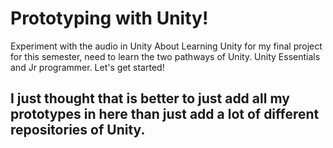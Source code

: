 # Prototyping with Unity!
Experiment with the audio in Unity
About Learning Unity for my final project for this semester, need to learn the two pathways of Unity. Unity Essentials and Jr programmer. Let's get started!

I just thought that is better to just add all my prototypes in here than just add a lot of different repositories of Unity. 
---
